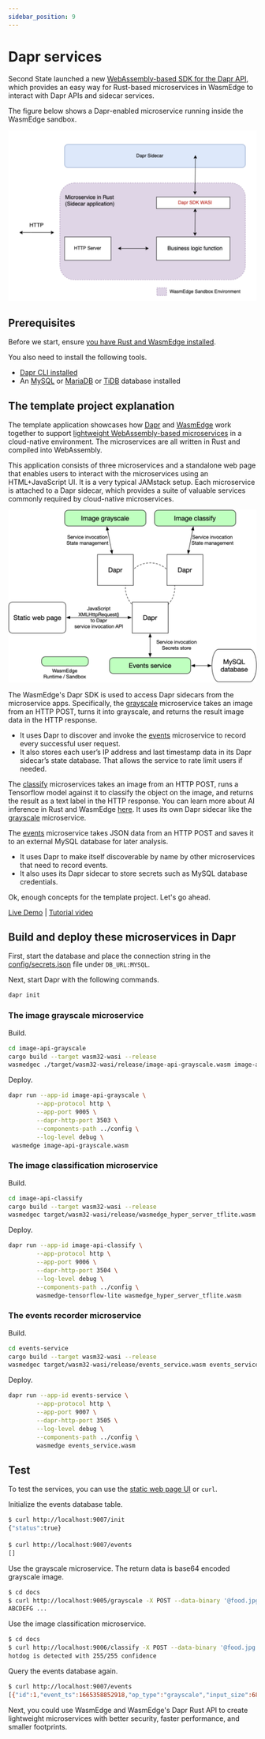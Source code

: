 ```yaml
---
sidebar_position: 9
---
```


# Dapr services

Second State launched a new [WebAssembly-based SDK for the Dapr API](https://github.com/second-state/dapr-sdk-wasi), which provides an easy way for Rust-based microservices in WasmEdge to interact with Dapr APIs and sidecar services.

The figure below shows a Dapr-enabled microservice running inside the WasmEdge sandbox.

![Dapr WASM rust API](dapr_wasm_rust_api.png)

## Prerequisites

Before we start, ensure [you have Rust and WasmEdge installed](setup.md).

You also need to install the following tools.

- [Dapr CLI installed](https://docs.dapr.io/getting-started/install-dapr-cli/)
- An [MySQL](https://dev.mysql.com/doc/mysql-installation-excerpt/5.7/en/) or [MariaDB](https://mariadb.com/kb/en/getting-installing-and-upgrading-mariadb/) or [TiDB](https://docs.pingcap.com/tidb/dev/quick-start-with-tidb) database installed

## The template project explanation

The template application showcases how [Dapr](https://dapr.io/) and [WasmEdge](https://github.com/WasmEdge/) work together to support [lightweight WebAssembly-based microservices](https://github.com/second-state/microservice-rust-mysql) in a cloud-native environment. The microservices are all written in Rust and compiled into WebAssembly.

This application consists of three microservices and a standalone web page that enables users to interact with the microservices using an HTML+JavaScript UI. It is a very typical JAMstack setup. Each microservice is attached to a Dapr sidecar, which provides a suite of valuable services commonly required by cloud-native microservices.

![Dapr and WasmEdge](dapr-wasmedge.png)

The WasmEdge's Dapr SDK is used to access Dapr sidecars from the microservice apps. Specifically, the [grayscale](https://github.com/second-state/dapr-wasm/tree/main/image-api-grayscale) microservice takes an image from an HTTP POST, turns it into grayscale, and returns the result image data in the HTTP response.

- It uses Dapr to discover and invoke the [events](https://github.com/second-state/dapr-wasm/tree/main/events-service) microservice to record every successful user request.
- It also stores each user’s IP address and last timestamp data in its Dapr sidecar’s state database. That allows the service to rate limit users if needed.

The [classify](https://github.com/second-state/dapr-wasm/tree/main/image-api-classify) microservices takes an image from an HTTP POST, runs a Tensorflow model against it to classify the object on the image, and returns the result as a text label in the HTTP response. You can learn more about AI inference in Rust and WasmEdge [here](/zh/category/neural-networks-for-wasi). It uses its own Dapr sidecar like the [grayscale](https://github.com/second-state/dapr-wasm/tree/main/image-api-grayscale) microservice.

The [events](https://github.com/second-state/dapr-wasm/tree/main/events-service) microservice takes JSON data from an HTTP POST and saves it to an external MySQL database for later analysis.

- It uses Dapr to make itself discoverable by name by other microservices that need to record events.
- It also uses its Dapr sidecar to store secrets such as MySQL database credentials.

Ok, enough concepts for the template project. Let's go ahead.

[Live Demo](http://dapr-demo.secondstate.co) | [Tutorial video](https://www.youtube.com/watch?v=3v37pAT9iK8)

## Build and deploy these microservices in Dapr

First, start the database and place the connection string in the [config/secrets.json](https://github.com/second-state/dapr-wasm/blob/main/config/secrets.json) file under `DB_URL:MYSQL`.

Next, start Dapr with the following commands.

```bash
dapr init
```

### The image grayscale microservice

Build.

```bash
cd image-api-grayscale
cargo build --target wasm32-wasi --release
wasmedgec ./target/wasm32-wasi/release/image-api-grayscale.wasm image-api-grayscale.wasm
```

Deploy.

```bash
dapr run --app-id image-api-grayscale \
        --app-protocol http \
        --app-port 9005 \
        --dapr-http-port 3503 \
        --components-path ../config \
        --log-level debug \
 wasmedge image-api-grayscale.wasm
```

### The image classification microservice

Build.

```bash
cd image-api-classify
cargo build --target wasm32-wasi --release
wasmedgec target/wasm32-wasi/release/wasmedge_hyper_server_tflite.wasm wasmedge_hyper_server_tflite.wasm
```

Deploy.

```bash
dapr run --app-id image-api-classify \
        --app-protocol http \
        --app-port 9006 \
        --dapr-http-port 3504 \
        --log-level debug \
        --components-path ../config \
        wasmedge-tensorflow-lite wasmedge_hyper_server_tflite.wasm
```

### The events recorder microservice

Build.

```bash
cd events-service
cargo build --target wasm32-wasi --release
wasmedgec target/wasm32-wasi/release/events_service.wasm events_service.wasm
```

Deploy.

```bash
dapr run --app-id events-service \
        --app-protocol http \
        --app-port 9007 \
        --dapr-http-port 3505 \
        --log-level debug \
        --components-path ../config \
        wasmedge events_service.wasm
```

## Test

To test the services, you can use the [static web page UI](http://dapr-demo.secondstate.co/) or `curl`.

Initialize the events database table.

```bash
$ curl http://localhost:9007/init
{"status":true}

$ curl http://localhost:9007/events
[]
```

Use the grayscale microservice. The return data is base64 encoded grayscale image.

```bash
$ cd docs
$ curl http://localhost:9005/grayscale -X POST --data-binary '@food.jpg'
ABCDEFG ...
```

Use the image classification microservice.

```bash
$ cd docs
$ curl http://localhost:9006/classify -X POST --data-binary '@food.jpg'
hotdog is detected with 255/255 confidence
```

Query the events database again.

```bash
$ curl http://localhost:9007/events
[{"id":1,"event_ts":1665358852918,"op_type":"grayscale","input_size":68016},{"id":2,"event_ts":1665358853114,"op_type":"classify","input_size":68016}]
```

Next, you could use WasmEdge and WasmEdge's Dapr Rust API to create lightweight microservices with better security, faster performance, and smaller footprints.
